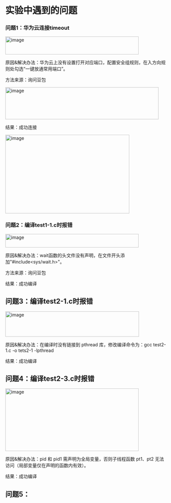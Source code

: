 实验中遇到的问题
====
### 问题1：华为云连接timeout  

<img width="415" height="56" alt="image" src="https://github.com/user-attachments/assets/848a3b7b-a8ca-48ac-bed9-a9fed4bc4ce3" />  

原因&解决办法：华为云上没有设置打开对应端口，配置安全组规则，在入方向规则处勾选“一键放通常用端口”。    

方法来源：询问豆包  

<img width="477" height="100" alt="image" src="https://github.com/user-attachments/assets/1ffb4b85-a29a-4fd2-869f-b548727ef0d9" />  

结果：成功连接  

<img width="386" height="245" alt="image" src="https://github.com/user-attachments/assets/f45bb396-f4f9-4830-85ed-cc6709eced12" />  

### 问题2：编译test1-1.c时报错  

<img width="415" height="42" alt="image" src="https://github.com/user-attachments/assets/239e4d91-57b3-45d7-931e-3d10667b5131" />  

原因&解决办法：wait函数的头文件没有声明，在文件开头添加"#include<sys/wait.h>"。  

方法来源：询问豆包  

结果：成功编译  

## 问题3：编译test2-1.c时报错  

<img width="416" height="79" alt="image" src="https://github.com/user-attachments/assets/d780b5a8-fa64-45cd-a374-e8a5a4acad7e" />  

原因&解决办法：在编译时没有链接到 pthread 库，修改编译命令为：gcc test2-1.c -o tets2-1 -lpthread  

结果：成功编译  

## 问题4：编译test2-3.c时报错  

<img width="415" height="195" alt="image" src="https://github.com/user-attachments/assets/fac7c8b4-6487-488a-8d00-5a826a2f8236" />  

原因&解决办法：pid 和 pid1 需声明为全局变量，否则子线程函数 pt1、pt2 无法访问（局部变量仅在声明的函数内有效）。

结果：成功编译  

## 问题5：





